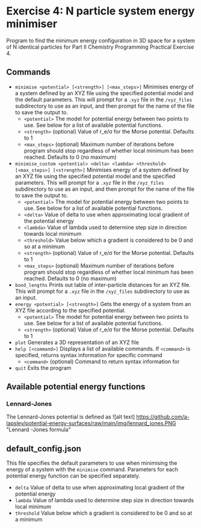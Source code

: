 # Exercise 4: N particle system energy minimiser
Program to find the minimum energy configuration in 3D space for a system of N identical particles for Part II Chemistry Programming Practical Exercise 4.

## Commands
* `minimise <potential> [<strength>] [<max_steps>]` Minimises energy of a system defined by an XYZ file using the specified potential model and the default parameters. This will prompt for a `.xyz` file in the `/xyz_files` subdirectory to use as an input, and then prompt for the name of the file to save the output to.
    * `<potential>`   The model for potential energy between two points to use. See below for a list of available potential functions.
    * `<strength>`  (optional) Value of r_e/σ for the Morse potential. Defaults to 1
    * `<max_steps>` (optional) Maximum number of iterations before program should stop regardless of whether local minimum has been reached. Defaults to 0 (no maximum)
* `minimise_custom <potential> <delta> <lambda> <threshold> [<max_steps>] [<strength>]` Minimises energy of a system defined by an XYZ file using the specified potential model and the specified parameters. This will prompt for a `.xyz` file in the `/xyz_files` subdirectory to use as an input, and then prompt for the name of the file to save the output to.
    * `<potential>`   The model for potential energy between two points to use. See below for a list of available potential functions.
    * `<delta>` Value of delta to use when approximating local gradient of the potential energy
    * `<lambda>` Value of lambda used to determine step size in direction towards local minimum
    * `<threshold>` Value below which a gradient is considered to be 0 and so at a minimum
    * `<strength>`  (optional) Value of r_e/σ for the Morse potential. Defaults to 1
    * `<max_steps>` (optional) Maximum number of iterations before program should stop regardless of whether local minimum has been reached. Defaults to 0 (no maximum)
* `bond_lengths`    Prints out table of inter-particle distances for an XYZ file. This will prompt for a `.xyz` file in the `/xyz_files` subdirectory to use as an input. 
* `energy <potential> [<strength>]` Gets the energy of a system from an XYZ file according to the specified potential.
    * `<potential>`   The model for potential energy between two points to use. See below for a list of available potential functions.
    * `<strength>`  (optional) Value of r_e/σ for the Morse potential. Defaults to 1
* `plot`    Generates a 3D representation of an XYZ file
* `help [<command>]`    Displays a list of available commands. If `<command>` is specified, returns syntax information for specific command
    * `<command>`   (optional) Command to return syntax information for
* `quit`    Exits the program

## Available potential energy functions
### Lennard-Jones
The Lennard-Jones potential is defined as
![alt text] https://github.com/a-lapsley/potential-energy-surfaces/raw/main/img/lennard_jones.PNG "Lennard -Jones formula" 


## default_config.json
This file specifies the default parameters to use when minimising the energy of a system with the `minimise` command. Parameters for each potential energy function can be specified separately. 
* `delta` Value of delta to use when approximating local gradient of the potential energy
* `lambda`  Value of lambda used to determine step size in direction towards local minimum
* `threshold`   Value below which a gradient is considered to be 0 and so at a minimum


